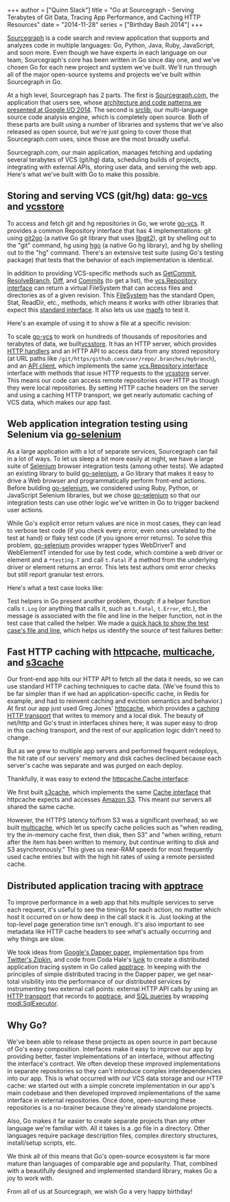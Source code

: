 +++
author = ["Quinn Slack"]
title = "Go at Sourcegraph - Serving Terabytes of Git Data, Tracing App Performance, and Caching HTTP Resources"
date = "2014-11-28"
series = ["Birthday Bash 2014"]
+++

[Sourcegraph](https://sourcegraph.com) is a code search and review
application that supports and analyzes code in multiple languages: Go,
Python, Java, Ruby, JavaScript, and soon more. Even though we have
experts in each language on our team, Sourcegraph's core has been
written in Go since day one, and we've chosen Go for each new project
and system we've built. We'll run through all of the major open-source
systems and projects we've built within Sourcegraph in Go.

At a high level, Sourcegraph has 2 parts. The first is
[Sourcegraph.com](https://sourcegraph.com), the application that users
see, whose [architecture and code patterns we presented at Google I/O
2014](https://sourcegraph.com/blog/google-io-2014-building-sourcegraph-a-large-scale-code-search-engine-in-go).
The second is [srclib](https://srclib.org), our multi-language source
code analysis engine, which is completely open source. Both of these
parts are built using a number of libraries and systems that we've also
released as open source, but we're just going to cover those that
Sourcegraph.com uses, since those are the most broadly useful.

Sourcegraph.com, our main application, manages fetching and updating
several terabytes of VCS (git/hg) data, scheduling builds of projects,
integrating with external APIs, storing user data, and serving the web
app. Here's what we've built with Go to make this possible.


## Storing and serving VCS (git/hg) data: [go-vcs](https://sourcegraph.com/sourcegraph/go-vcs) and [vcsstore](https://sourcegraph.com/sourcegraph/vcsstore)

To access and fetch git and hg repositories in Go, we wrote [go-vcs](https://sourcegraph.com/sourcegraph/go-vcs). It
provides a common Repository interface that has 4 implementations: git
using [git2go](https://github.com/libgit2/git2go) (a native Go git
library that uses [libgit2](https://libgit2.github.com/)), git by
shelling out to the "git" command, hg using
[hgo](https://github.com/knieriem/hgo) (a native Go hg library), and hg
by shelling out to the "hg" command. There's an extensive test suite
(using Go's testing package) that tests that the behavior of each
implementation is identical.

<script type="text/javascript" src="https://sourcegraph.com/sourcegraph.com/sourcegraph/go-vcs/.GoPackage/sourcegraph.com/sourcegraph/go-vcs/vcs/.def/Repository/.sourcebox.js"></script>

In addition to providing VCS-specific methods such as [GetCommit](https://sourcegraph.com/sourcegraph.com/sourcegraph/go-vcs@master/.GoPackage/sourcegraph.com/sourcegraph/go-vcs/vcs/.def/Repository/GetCommit),
[ResolveBranch](https://sourcegraph.com/sourcegraph.com/sourcegraph/go-vcs@master/.GoPackage/sourcegraph.com/sourcegraph/go-vcs/vcs/git/.def/Repository/ResolveBranch), [Diff](https://sourcegraph.com/sourcegraph.com/sourcegraph/go-vcs@master/.GoPackage/sourcegraph.com/sourcegraph/go-vcs/vcs/git/.def/Repository/Diff), and [Commits](https://sourcegraph.com/sourcegraph.com/sourcegraph/go-vcs@master/.GoPackage/sourcegraph.com/sourcegraph/go-vcs/vcs/.def/Repository/Commits) (to get a list), the [vcs.Repository interface](https://sourcegraph.com/sourcegraph.com/sourcegraph/go-vcs@master/.GoPackage/sourcegraph.com/sourcegraph/go-vcs/vcs/.def/Repository) can return a virtual FileSystem that can access files and
directories as of a given revision. This [FileSystem](https://sourcegraph.com/sourcegraph.com/sourcegraph/go-vcs@master/.GoPackage/sourcegraph.com/sourcegraph/go-vcs/vcs/.def/Repository/FileSystem) has the standard
Open, Stat, ReadDir, etc., methods, which means it works with other
libraries that expect this [standard
interface](https://godoc.org/golang.org/x/tools/godoc/vfs#FileSystem).
It also lets us use
[mapfs](https://godoc.org/golang.org/x/tools/godoc/vfs/mapfs) to test
it.

Here's an example of using it to show a file at a specific revision:

<script type="text/javascript" src="https://sourcegraph.com/sourcegraph.com/sourcegraph/go-vcs@9378eed42e5ef190c80983efee7a0a6223aea7ec/.tree/cmd/go-vcs/go-vcs.go/.sourcebox.js?StartLine=94&EndLine=129"></script>

To scale [go-vcs](https://sourcegraph.com/sourcegraph/go-vcs) to work on hundreds of thousands of repositories and
terabytes of data, we built[vcsstore](https://sourcegraph.com/sourcegraph/vcsstore). It has an HTTP server, which
provides [HTTP handlers](https://sourcegraph.com/sourcegraph.com/sourcegraph/vcsstore@master/.GoPackage/sourcegraph.com/sourcegraph/vcsstore/server/.def/NewHandler) and an HTTP API to access data from any stored
repository (at URL paths like
`/git/https/github.com/user/repo/.branches/mybranch`), and an [API
client](https://sourcegraph.com/sourcegraph.com/sourcegraph/vcsstore@master/.GoPackage/sourcegraph.com/sourcegraph/vcsstore/vcsclient/.def/New), which implements the same [vcs.Repository interface](https://sourcegraph.com/sourcegraph.com/sourcegraph/go-vcs@master/.GoPackage/sourcegraph.com/sourcegraph/go-vcs/vcs/.def/Repository) interface with methods
that issue HTTP requests to the [vcsstore](https://sourcegraph.com/sourcegraph/vcsstore) server. This means our code can
access remote repositories over HTTP as though they were local
repositories. By setting HTTP cache headers on the server and using a
caching HTTP transport, we get nearly automatic caching of VCS data,
which makes our app fast.


## Web application integration testing using Selenium via [go-selenium](https://sourcegraph.com/sourcegraph/go-selenium)

As a large application with a lot of separate services, Sourcegraph can
fail in a lot of ways. To let us sleep a bit more easily at night, we
have a large suite of [Selenium](http://www.seleniumhq.org/) browser integration tests (among other
tests). We adapted an existing library to build [go-selenium](https://sourcegraph.com/sourcegraph/go-selenium), a Go
library that makes it easy to drive a Web browser and programmatically
perform front-end actions. Before building [go-selenium](https://sourcegraph.com/sourcegraph/go-selenium), we considered
using Ruby, Python, or JavaScript Selenium libraries, but we chose
[go-selenium](https://sourcegraph.com/sourcegraph/go-selenium) so that our integration tests can use other logic we've
written in Go to trigger backend user actions.

While Go's explicit error return values are nice in most cases, they can
lead to verbose test code (if you check every error, even ones unrelated
to the test at hand) or flaky test code (if you ignore error returns).
To solve this problem, [go-selenium](https://sourcegraph.com/sourcegraph/go-selenium) provides wrapper types WebDriverT
and WebElementT intended for use by test code, which combine a web driver
or element and a `*testing.T` and call `t.Fatal` if a method from the
underlying driver or element returns an error. This lets test authors
omit error checks but still report granular test errors.

Here's what a test case looks like:

<script type="text/javascript" src="https://sourcegraph.com/sourcegraph.com/sourcegraph/go-selenium/.GoPackage/sourcegraph.com/sourcegraph/go-selenium/.def/TestClick/.sourcebox.js"></script>

Test helpers in Go present another problem, though: if a helper function
calls `t.Log` (or anything that calls it, such as `t.Fatal`, `t.Error`, etc.),
the message is associated with the file and line in the helper function,
not in the test case that called the helper. We made a [quick hack to
show the test case's file and
line](https://twitter.com/sqs/status/532683226905468928), which helps us
identify the source of test failures better:

<script type="text/javascript" src="https://sourcegraph.com/sourcegraph.com/sourcegraph/go-selenium/.GoPackage/sourcegraph.com/sourcegraph/go-selenium/.def/fatalf/.sourcebox.js"></script>


## Fast HTTP caching with [httpcache](https://github.com/gregjones/httpcache), [multicache](https://sourcegraph.com/sourcegraph/multicache), and [s3cache](https://sourcegraph.com/sourcegraph/s3cache)

Our front-end app hits our HTTP API to fetch all the data it needs, so
we can use standard HTTP caching techniques to cache data. (We've found
this to be far simpler than if we had an application-specific cache, in
Redis for example, and had to reinvent caching and eviction semantics
and behavior.) At first our app just used Greg Jones'
[httpcache](https://github.com/gregjones/httpcache), which provides a
[caching HTTP transport](https://sourcegraph.com/github.com/gregjones/httpcache@master/.GoPackage/github.com/gregjones/httpcache/.def/Transport/RoundTrip) that writes to memory and a local disk. The
beauty of net/http and Go's trust in interfaces shines here; it was
super easy to drop in this caching transport, and the rest of our
application logic didn't need to change.

But as we grew to multiple app servers and performed frequent redeploys,
the hit rate of our servers' memory and disk caches declined because
each server's cache was separate and was purged on each deploy.

Thankfully, it was easy to extend the [httpcache.Cache interface](https://sourcegraph.com/github.com/gregjones/httpcache/.GoPackage/github.com/gregjones/httpcache/.def/Cache):

<script type="text/javascript" src="https://sourcegraph.com/github.com/gregjones/httpcache/.GoPackage/github.com/gregjones/httpcache/.def/Cache/.sourcebox.js"></script>

We first built [s3cache](https://sourcegraph.com/sourcegraph/s3cache), which implements the same [Cache
interface](https://godoc.org/github.com/gregjones/httpcache#Cache) that
httpcache expects and accesses [Amazon S3](http://aws.amazon.com/s3).
This meant our servers all shared the same cache.

However, the HTTPS
latency to/from S3 was a significant overhead, so we built [multicache](https://sourcegraph.com/sourcegraph/multicache),
which let us specify cache policies such as "when reading, try the
in-memory cache first, then disk, then S3" and "when writing, return
after the item has been written to memory, but continue writing to disk
and S3 asynchronously." This gives us near-RAM speeds for most
frequently used cache entries but with the high hit rates of using a
remote persisted cache.

## Distributed application tracing with [apptrace](https://sourcegraph.com/sourcegraph/apptrace)

To improve performance in a web app that hits multiple services to serve
each request, it's useful to see the timings for each action, no matter
which host it occurred on or how deep in the call stack it is. Just
looking at the top-level page generation time isn't enough. It's also
important to see metadata like HTTP cache headers to see what's actually
occurring and why things are slow.

We took ideas from [Google's Dapper
paper](http://research.google.com/pubs/pub36356.html), implementation
tips from [Twitter's Zipkin](https://twitter.github.io/zipkin/), and
code from Coda Hale's [lunk](https://github.com/codahale/lunk) to create
a distributed application tracing system in Go called [apptrace](https://sourcegraph.com/sourcegraph/apptrace). In
keeping with the principles of simple distributed tracing in the Dapper
paper, we get near-total visibility into the performance of our
distributed services by instrumenting two external call points: external
HTTP API calls by using an [HTTP transport](https://sourcegraph.com/sourcegraph.com/sourcegraph/apptrace@master/.GoPackage/sourcegraph.com/sourcegraph/apptrace/httptrace/.def/Transport) that records to [apptrace](https://sourcegraph.com/sourcegraph/apptrace), and
[SQL queries](https://sourcegraph.com/sourcegraph/apptrace@master/.tree/sqltrace/sql.go) by wrapping
[modl.SqlExecutor](https://godoc.org/github.com/jmoiron/modl#SqlExecutor).


## Why Go?

We've been able to release these projects as open source in part
because of Go's easy composition. Interfaces make it easy to improve
our app by providing better, faster implementations of an interface,
without affecting the interface's contract. We often develop these
improved implementations in separate repositories so they can't
introduce complex interdependencies into our app. This is what
occurred with our VCS data storage and our HTTP cache: we started out
with a simple concrete implementation in our app's main codebase and
then developed improved implementations of the same interface in
external repositories. Once done, open-sourcing these repositories is
a no-brainer because they're already standalone projects.

Also, Go makes it far easier to create separate projects than any other
language we're familiar with. All it takes is a .go file in a directory.
Other languages require package description files, complex directory
structures, install/setup scripts, etc.

We think all of this means that Go's open-source ecosystem is far more
mature than languages of comparable age and popularity. That, combined
with a beautifully designed and implemented standard library, makes Go a
joy to work with.

From all of us at Sourcegraph, we wish Go a very happy birthday!
